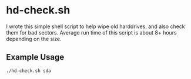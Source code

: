 # hd-check.sh
I wrote this simple shell script to help wipe old harddrives, and also check them for bad sectors.
Average run time of this script is about 8+ hours depending on the size.

## Example Usage
```shell
./hd-check.sh sda
```
